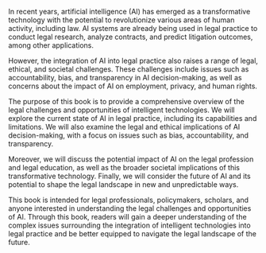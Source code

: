 
In recent years, artificial intelligence (AI) has emerged as a transformative technology with the potential to revolutionize various areas of human activity, including law. AI systems are already being used in legal practice to conduct legal research, analyze contracts, and predict litigation outcomes, among other applications.

However, the integration of AI into legal practice also raises a range of legal, ethical, and societal challenges. These challenges include issues such as accountability, bias, and transparency in AI decision-making, as well as concerns about the impact of AI on employment, privacy, and human rights.

The purpose of this book is to provide a comprehensive overview of the legal challenges and opportunities of intelligent technologies. We will explore the current state of AI in legal practice, including its capabilities and limitations. We will also examine the legal and ethical implications of AI decision-making, with a focus on issues such as bias, accountability, and transparency.

Moreover, we will discuss the potential impact of AI on the legal profession and legal education, as well as the broader societal implications of this transformative technology. Finally, we will consider the future of AI and its potential to shape the legal landscape in new and unpredictable ways.

This book is intended for legal professionals, policymakers, scholars, and anyone interested in understanding the legal challenges and opportunities of AI. Through this book, readers will gain a deeper understanding of the complex issues surrounding the integration of intelligent technologies into legal practice and be better equipped to navigate the legal landscape of the future.
